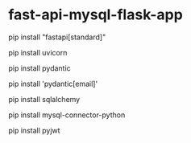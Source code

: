 # fast-api-mysql-flask-app

pip install "fastapi[standard]"

pip install uvicorn

pip install pydantic

pip install 'pydantic[email]'

pip install sqlalchemy

pip install mysql-connector-python

pip install pyjwt